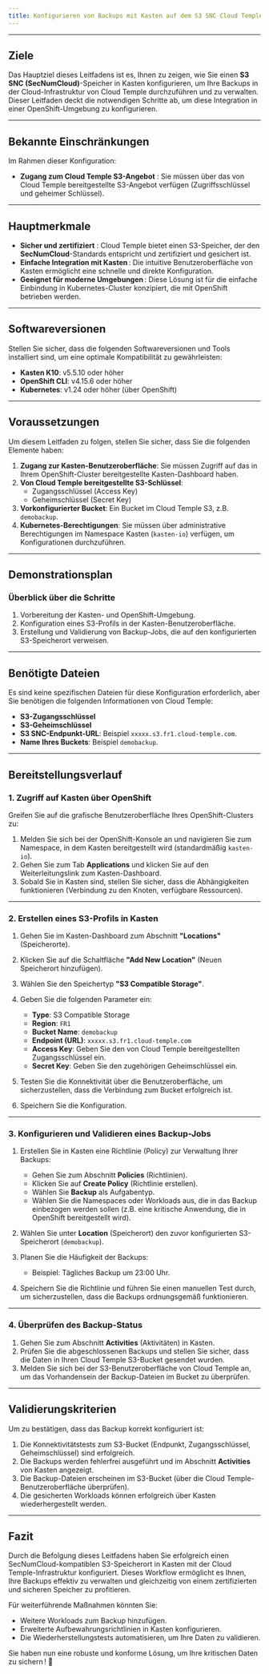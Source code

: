 ```yaml
---
title: Konfigurieren von Backups mit Kasten auf dem S3 SNC Cloud Temple
---
```


---

## Ziele

Das Hauptziel dieses Leitfadens ist es, Ihnen zu zeigen, wie Sie einen **S3 SNC (SecNumCloud)**-Speicher in Kasten konfigurieren, um Ihre Backups in der Cloud-Infrastruktur von Cloud Temple durchzuführen und zu verwalten. Dieser Leitfaden deckt die notwendigen Schritte ab, um diese Integration in einer OpenShift-Umgebung zu konfigurieren.

---

## Bekannte Einschränkungen

Im Rahmen dieser Konfiguration:  

- **Zugang zum Cloud Temple S3-Angebot** : Sie müssen über das von Cloud Temple bereitgestellte S3-Angebot verfügen (Zugriffsschlüssel und geheimer Schlüssel).

---

## Hauptmerkmale

- **Sicher und zertifiziert** : Cloud Temple bietet einen S3-Speicher, der den **SecNumCloud**-Standards entspricht und zertifiziert und gesichert ist.
- **Einfache Integration mit Kasten** : Die intuitive Benutzeroberfläche von Kasten ermöglicht eine schnelle und direkte Konfiguration.
- **Geeignet für moderne Umgebungen** : Diese Lösung ist für die einfache Einbindung in Kubernetes-Cluster konzipiert, die mit OpenShift betrieben werden.

---

## Softwareversionen

Stellen Sie sicher, dass die folgenden Softwareversionen und Tools installiert sind, um eine optimale Kompatibilität zu gewährleisten:
- **Kasten K10**: v5.5.10 oder höher
- **OpenShift CLI**: v4.15.6 oder höher
- **Kubernetes**: v1.24 oder höher (über OpenShift)

---

## Voraussetzungen

Um diesem Leitfaden zu folgen, stellen Sie sicher, dass Sie die folgenden Elemente haben: 

1. **Zugang zur Kasten-Benutzeroberfläche**: Sie müssen Zugriff auf das in Ihrem OpenShift-Cluster bereitgestellte Kasten-Dashboard haben.
2. **Von Cloud Temple bereitgestellte S3-Schlüssel**:
   - Zugangsschlüssel (Access Key)
   - Geheimschlüssel (Secret Key)
3. **Vorkonfigurierter Bucket**: Ein Bucket im Cloud Temple S3, z.B. `demobackup`.
4. **Kubernetes-Berechtigungen**: Sie müssen über administrative Berechtigungen im Namespace Kasten (`kasten-io`) verfügen, um Konfigurationen durchzuführen.

---

## Demonstrationsplan

### Überblick über die Schritte

1. Vorbereitung der Kasten- und OpenShift-Umgebung.
2. Konfiguration eines S3-Profils in der Kasten-Benutzeroberfläche.
3. Erstellung und Validierung von Backup-Jobs, die auf den konfigurierten S3-Speicherort verweisen.

---

## Benötigte Dateien

Es sind keine spezifischen Dateien für diese Konfiguration erforderlich, aber Sie benötigen die folgenden Informationen von Cloud Temple:
- **S3-Zugangsschlüssel**
- **S3-Geheimschlüssel**
- **S3 SNC-Endpunkt-URL**: Beispiel `xxxxx.s3.fr1.cloud-temple.com`.
- **Name Ihres Buckets**: Beispiel `demobackup`.

---

## Bereitstellungsverlauf

### 1. Zugriff auf Kasten über OpenShift

Greifen Sie auf die grafische Benutzeroberfläche Ihres OpenShift-Clusters zu:

1. Melden Sie sich bei der OpenShift-Konsole an und navigieren Sie zum Namespace, in dem Kasten bereitgestellt wird (standardmäßig `kasten-io`).
2. Gehen Sie zum Tab **Applications** und klicken Sie auf den Weiterleitungslink zum Kasten-Dashboard.
3. Sobald Sie in Kasten sind, stellen Sie sicher, dass die Abhängigkeiten funktionieren (Verbindung zu den Knoten, verfügbare Ressourcen).

---

### 2. Erstellen eines S3-Profils in Kasten

1. Gehen Sie im Kasten-Dashboard zum Abschnitt **"Locations"** (Speicherorte).
2. Klicken Sie auf die Schaltfläche **"Add New Location"** (Neuen Speicherort hinzufügen).
3. Wählen Sie den Speichertyp **"S3 Compatible Storage"**.
4. Geben Sie die folgenden Parameter ein:

   - **Type**: S3 Compatible Storage
   - **Region**: `FR1`
   - **Bucket Name**: `demobackup`
   - **Endpoint (URL)**: `xxxxx.s3.fr1.cloud-temple.com`
   - **Access Key**: Geben Sie den von Cloud Temple bereitgestellten Zugangsschlüssel ein.
   - **Secret Key**: Geben Sie den zugehörigen Geheimschlüssel ein.

5. Testen Sie die Konnektivität über die Benutzeroberfläche, um sicherzustellen, dass die Verbindung zum Bucket erfolgreich ist.
6. Speichern Sie die Konfiguration.

---

### 3. Konfigurieren und Validieren eines Backup-Jobs

1. Erstellen Sie in Kasten eine Richtlinie (Policy) zur Verwaltung Ihrer Backups:
   - Gehen Sie zum Abschnitt **Policies** (Richtlinien).
   - Klicken Sie auf **Create Policy** (Richtlinie erstellen).
   - Wählen Sie **Backup** als Aufgabentyp.
   - Wählen Sie die Namespaces oder Workloads aus, die in das Backup einbezogen werden sollen (z.B. eine kritische Anwendung, die in OpenShift bereitgestellt wird).

2. Wählen Sie unter **Location** (Speicherort) den zuvor konfigurierten S3-Speicherort (`demobackup`).

3. Planen Sie die Häufigkeit der Backups:
   - Beispiel: Tägliches Backup um 23:00 Uhr.

4. Speichern Sie die Richtlinie und führen Sie einen manuellen Test durch, um sicherzustellen, dass die Backups ordnungsgemäß funktionieren.

---

### 4. Überprüfen des Backup-Status

1. Gehen Sie zum Abschnitt **Activities** (Aktivitäten) in Kasten.
2. Prüfen Sie die abgeschlossenen Backups und stellen Sie sicher, dass die Daten in Ihren Cloud Temple S3-Bucket gesendet wurden.
3. Melden Sie sich bei der S3-Benutzeroberfläche von Cloud Temple an, um das Vorhandensein der Backup-Dateien im Bucket zu überprüfen.

---

## Validierungskriterien

Um zu bestätigen, dass das Backup korrekt konfiguriert ist:

1. Die Konnektivitätstests zum S3-Bucket (Endpunkt, Zugangsschlüssel, Geheimschlüssel) sind erfolgreich.
2. Die Backups werden fehlerfrei ausgeführt und im Abschnitt **Activities** von Kasten angezeigt.
3. Die Backup-Dateien erscheinen im S3-Bucket (über die Cloud Temple-Benutzeroberfläche überprüfen).
4. Die gesicherten Workloads können erfolgreich über Kasten wiederhergestellt werden.

---

## Fazit

Durch die Befolgung dieses Leitfadens haben Sie erfolgreich einen SecNumCloud-kompatiblen S3-Speicherort in Kasten mit der Cloud Temple-Infrastruktur konfiguriert. Dieses Workflow ermöglicht es Ihnen, Ihre Backups effektiv zu verwalten und gleichzeitig von einem zertifizierten und sicheren Speicher zu profitieren. 

Für weiterführende Maßnahmen könnten Sie:
- Weitere Workloads zum Backup hinzufügen.
- Erweiterte Aufbewahrungsrichtlinien in Kasten konfigurieren.
- Die Wiederherstellungstests automatisieren, um Ihre Daten zu validieren.

Sie haben nun eine robuste und konforme Lösung, um Ihre kritischen Daten zu sichern ! 🚀